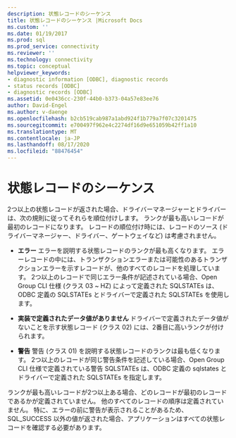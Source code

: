 ```yaml
---
description: 状態レコードのシーケンス
title: 状態レコードのシーケンス |Microsoft Docs
ms.custom: ''
ms.date: 01/19/2017
ms.prod: sql
ms.prod_service: connectivity
ms.reviewer: ''
ms.technology: connectivity
ms.topic: conceptual
helpviewer_keywords:
- diagnostic information [ODBC], diagnostic records
- status records [ODBC]
- diagnostic records [ODBC]
ms.assetid: 0e0436cc-230f-44b0-b373-04a57e83ee76
author: David-Engel
ms.author: v-daenge
ms.openlocfilehash: b2cb519cab987a1abd924f1b779a7f07c3201475
ms.sourcegitcommit: e700497f962e4c2274df16d9e651059b42ff1a10
ms.translationtype: MT
ms.contentlocale: ja-JP
ms.lasthandoff: 08/17/2020
ms.locfileid: "88476454"
---
```

# <a name="sequence-of-status-records"></a>状態レコードのシーケンス
2つ以上の状態レコードが返された場合、ドライバーマネージャーとドライバーは、次の規則に従ってそれらを順位付けします。 ランクが最も高いレコードが最初のレコードになります。 レコードの順位付け時には、レコードのソース (ドライバーマネージャー、ドライバー、ゲートウェイなど) は考慮されません。  
  
-   **エラー** エラーを説明する状態レコードのランクが最も高くなります。 エラーレコードの中には、トランザクションエラーまたは可能性のあるトランザクションエラーを示すレコードが、他のすべてのレコードを処理しています。 2つ以上のレコードで同じエラー条件が記述されている場合、Open Group CLI 仕様 (クラス 03 ~ HZ) によって定義された SQLSTATEs は、ODBC 定義の SQLSTATEs とドライバーで定義された SQLSTATEs を使用します。  
  
-   **実装で定義されたデータ値がありません** ドライバーで定義されたデータ値がないことを示す状態レコード (クラス 02) には、2番目に高いランクが付けられます。  
  
-   **警告** 警告 (クラス 01) を説明する状態レコードのランクは最も低くなります。 2つ以上のレコードが同じ警告条件を記述している場合、Open Group CLI 仕様で定義されている警告 SQLSTATEs は、ODBC 定義の sqlstates とドライバーで定義された SQLSTATEs を指定します。  
  
 ランクが最も高いレコードが2つ以上ある場合、どのレコードが最初のレコードであるかが定義されていません。 他のすべてのレコードの順序は定義されていません。 特に、エラーの前に警告が表示されることがあるため、SQL_SUCCESS 以外の値が返された場合、アプリケーションはすべての状態レコードを確認する必要があります。
